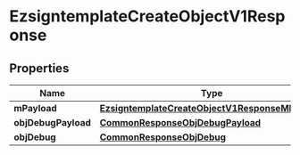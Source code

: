 

# EzsigntemplateCreateObjectV1Response

## Properties

Name | Type | Description | Notes
------------ | ------------- | ------------- | -------------
**mPayload** | [**EzsigntemplateCreateObjectV1ResponseMPayload**](EzsigntemplateCreateObjectV1ResponseMPayload.md) |  | 
**objDebugPayload** | [**CommonResponseObjDebugPayload**](CommonResponseObjDebugPayload.md) |  |  [optional]
**objDebug** | [**CommonResponseObjDebug**](CommonResponseObjDebug.md) |  |  [optional]





